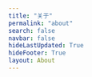 ```yaml
---
title: "关于"
permalink: "about"
search: false
navbar: false
hideLastUpdated: True
hideFooter: True
layout: About
---
```


<template>
    <div id="app">
        <div class="my-container">
            <el-card v-show="show==0" class="my-card" :body-style="{ padding: '0px' }">
              <div class="my-bg"></div>
              <div style="height: 50px; margin: 0;"></div>
              <a class="my-avatar-link" @click="clickAvatar">
                  <img class="my-avatar" :src="$withBase('/avatar.jpg')">
              </a>
              <div class="my-title" style="text-align: center">Angor</div>
              <br>
              <p>不想学深度学习的前端狗</p>
              <p>不是一个好的 CTF 选手</p>
              <br>
              <div class="my-something">
                  <a href="https://github.com/Xerrors">
                    <img class="my-svg" :src="$withBase('/svg/github.svg')" type="image/svg+xml"/>
                  </a>
                  <a href="mailto:xerrors@163.com">
                    <img class="my-svg" :src="$withBase('/svg/mail.svg')" type="image/svg+xml"/>
                  </a>
                  <a href="https://dev.tencent.com/u/Xerrors">
                    <img class="my-svg" :src="$withBase('/svg/tencent.svg')" type="image/svg+xml"/>
                  </a>
              </div>
          </el-card>
          <el-card v-show="show==1" class="my-card" :body-style="{ padding: '0px' }">
              <div class="my-bg"></div>
              <div style="height: 50px; margin: 0;"></div>
              <a class="my-avatar-link" @click="clickAvatar">
                  <img class="my-avatar" :src="$withBase('/avatar.jpg')">
              </a>
              <h3 style="text-align: center">友链占位 1</h3>
          </el-card>
          <el-card v-show="show==2" class="my-card" :body-style="{ padding: '0px' }">
              <div class="my-bg"></div>
              <div style="height: 50px; margin: 0;"></div>
              <a class="my-avatar-link" @click="clickAvatar">
                  <img class="my-avatar" :src="$withBase('/avatar.jpg')">
              </a>
              <h3 style="text-align: center">友链占位 2</h3>
          </el-card>
          <el-card v-show="show==3" class="my-card" :body-style="{ padding: '0px' }">
              <div class="my-bg"></div>
              <div style="height: 50px; margin: 0;"></div>
              <a class="my-avatar-link" @click="clickAvatar">
                  <img class="my-avatar" :src="$withBase('/avatar.jpg')">
              </a>
              <h3 style="text-align: center">友链占位 3</h3>
          </el-card>
          <div class="my-button-box">
            <el-button class="my-button" v-show="showButton" icon="el-icon-caret-bottom" circle @click="plusOne"></el-button>
          </div>
        </div>
    </div>
</template>

<script>
export default {
  data() {
    return {
      show: 0,
      cardNum: 4,
      showButton: true,
      count: 0
    }
  },
  methods: {
    plusOne() {
        this.show = (this.show + 1) % this.cardNum;
        this.showButton = false;
        setTimeout(() => {
            this.showButton = true;
        }, 1000);
    },
    clickAvatar() {
        this.count += 1;
          if (this.count > 10) {
            this.count = 0;
            this.$confirm('当当当当，恭喜你触发彩蛋，是否查看', 'Eggs', {
            confirmButtonText: '当然看了',
            cancelButtonText: '真无聊~',
            type: 'success',
            center: true
          }).then(() => {
            this.$message({
              type: 'success',
              message: '假装看完了!'
            });
          }).catch(() => {
            this.$message({
              type: 'info',
              message: '已取消'
            });
          });
        }
    }
  }
};
</script>

<style scoped>
#app{
    height: 100%;
    display:flex;/*Flex布局*/
    display: -webkit-flex; /* Safari */
    align-items:center;/*指定垂直居中*/
    width: 100%;
    height: 100%;
}

h1, h2, h3, p {
    color: #eee;
}
.my-title {
  color: #eee;
  font-size: 2.5rem;
}

.el-button {
  display: block;
  margin: 0 auto;
}

.my-container {
  /* margin: 0 auto; */
  text-align: center;
}

.my-button-box {
  margin-top: 20px;
}

.my-button {
    animation: showButton 1s forwards;
}

.my-card {
    width: 350px;
    height: 450px;
    margin: 0 auto;
    border: 0px;
    opacity: 0;
    animation: showup 1s forwards;
}

.my-card *{
  display: block;
  margin: 5px auto;
}

.my-bg {
    width: 100%;
    height: 100%;
    color: #fff;
    margin: 0;
    background: linear-gradient(-45deg, #ee7752, #e73c7e, #23a6d5, #23d5ab);
    background-size: 400% 400%;
    animation: gradientBG 15s ease infinite;
    position: absolute;
    z-index: -1;
}

.my-svg {
  margin: 5px;
  width: 25px; 
  height: 25px;
}

.my-avatar {
  display: block;
  position: relative;
  width: 100px;
  height: 100px;
  margin: 0 auto;
  border-radius:50%;
  border: 3px solid #ffffff
}

.my-something {
  margin: 0 auto;
}

.my-something a {
  display: inline-block;
}

@keyframes gradientBG {
	0% {
		background-position: 0% 50%;
	}
	50% {
		background-position: 100% 50%;
	}
	100% {
		background-position: 0% 50%;
	}
}

@keyframes showup {
  0% {
    transform: translateY(100px);
    opacity: 0;
  }
  100% {
    transform: translateY(0);
    opacity: 1;
  }
}

@keyframes showButton {
  0% {
    opacity: 0;
  }
  100% {
    opacity: 1;
  }
}
</style>